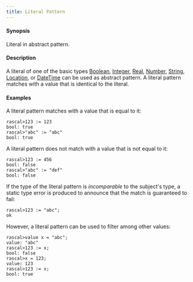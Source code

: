 ```yaml
---
title: Literal Pattern
---
```


#### Synopsis

Literal in abstract pattern.

#### Description

A literal of one of the basic types [Boolean](../../../Rascal/Expressions/Values/Boolean), [Integer](../../../Rascal/Expressions/Values/Integer), [Real](../../../Rascal/Expressions/Values/Real), [Number](../../../Rascal/Expressions/Values/Number), [String](../../../Rascal/Expressions/Values/String), [Location](../../../Rascal/Expressions/Values/Location), or [DateTime](../../../Rascal/Expressions/Values/DateTime)
can be used as abstract pattern.
A literal pattern matches with a value that is identical to the literal.

#### Examples

A literal pattern matches with a value that is equal to it:

```rascal-shell
rascal>123 := 123
bool: true
rascal>"abc" := "abc"
bool: true
```
A literal pattern does not match with a value that is not equal to it:

```rascal-shell
rascal>123 := 456
bool: false
rascal>"abc" := "def"
bool: false
```
If the type of the literal pattern is *incomparable* to the subject's type, a static type error is produced
to announce that the match is guaranteed to fail:

```rascal-shell
rascal>123 := "abc";
ok
```
However, a literal pattern can be used to filter among other values:

```rascal-shell
rascal>value x = "abc";
value: "abc"
rascal>123 := x;
bool: false
rascal>x = 123;
value: 123
rascal>123 := x;
bool: true
```



